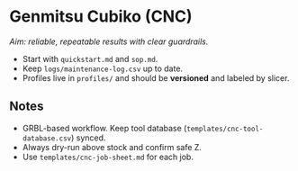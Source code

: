 # Genmitsu Cubiko (CNC)

_Aim: reliable, repeatable results with clear guardrails._

- Start with `quickstart.md` and `sop.md`.
- Keep `logs/maintenance-log.csv` up to date.
- Profiles live in `profiles/` and should be **versioned** and labeled by slicer.

## Notes
- GRBL-based workflow. Keep tool database (`templates/cnc-tool-database.csv`) synced.
- Always dry-run above stock and confirm safe Z.
- Use `templates/cnc-job-sheet.md` for each job.
